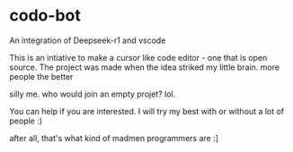 # codo-bot
An integration of Deepseek-r1 and vscode

This is an intiative to make a cursor like code editor - one that is open source. The project was made when the idea striked my little brain. more people the better

silly me. who would join an empty projet? lol. 

You can help if you are interested. I will try my best with or without a lot of people :)

after all, that's what kind of madmen programmers are :]
